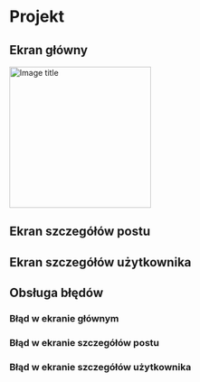 # Projekt
## Ekran główny
<img src="https://github.com/Szymon-Domagala/JsonPlaceholderApiProjcet/blob/main/EkranGlowny-ezgif.com-video-to-gif-converter.gif?raw=true" alt="Image title" width="250">

## Ekran szczegółów postu
## Ekran szczegółów użytkownika
## Obsługa błędów
### Błąd w ekranie głównym
### Błąd w ekranie szczegółów postu
### Błąd w ekranie szczegółów użytkownika
